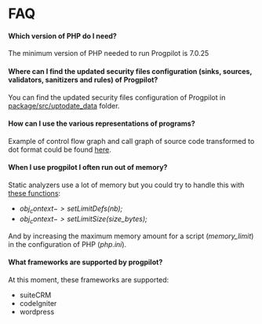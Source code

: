 # FAQ

#### Which version of PHP do I need?
The minimum version of PHP needed to run Progpilot is 7.0.25

#### Where can I find the updated security files configuration (sinks, sources, validators, sanitizers and rules) of Progpilot?
You can find the updated security files configuration of Progpilot in [package/src/uptodate_data](../package/src/uptodate_data) folder.

#### How can I use the various representations of programs?
Example of control flow graph and call graph of source code transformed to dot format could be found [here](https://github.com/designsecurity/progpilot/blob/master/projects/tests/graphtest.php).

#### When I use progpilot I often run out of memory?
Static analyzers use a lot of memory but you could try to handle this with [these functions](./API.md):
- *$obj_context->setLimitDefs($nb);* 
- *$obj_context->setLimitSize($size_bytes);* 

And by increasing the maximum memory amount for a script (*memory_limit*) in the configuration of PHP (*php.ini*).

#### What frameworks are supported by progpilot?
At this moment, these frameworks are supported:
- suiteCRM
- codeIgniter
- wordpress
